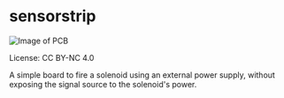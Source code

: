 # sensorstrip

![Image of PCB](resources/board-assembled.jpg)

License: CC BY-NC 4.0

A simple board to fire a solenoid using an external power supply, without exposing the signal source to the solenoid's power.

